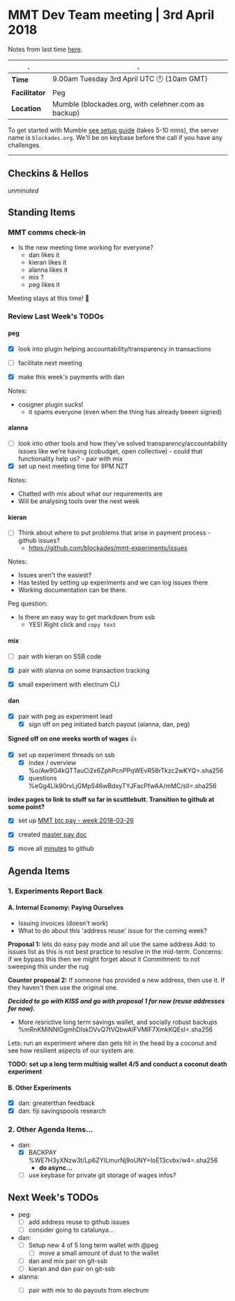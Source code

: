 # MMT Dev Team meeting | 3rd April 2018 

Notes from last time [here](https://hackmd.io/foPtGqJIQpGUhcPdIk0VBw?both#).

. | .
---|---
**Time** | 9.00am Tuesday 3rd April UTC :clock1: (10am GMT)
**Facilitator** | Peg
**Location** | Mumble (blockades.org, with celehner.com as backup)

To get started with Mumble [see setup guide](https://hackmd.io/MwMw7CBMCG3AtAUxAEwBzwCxoKwCN49pEUkA2TSHFaMMFMgTiA==) (takes 5-10 mins), the server name is  `blockades.org`. We'll be on keybase before the call if you have any challenges.

---


## Checkins & Hellos

*unminuted*

## Standing Items

### MMT comms check-in
* Is the new meeting time working for everyone?
    * dan likes it
    * kieran likes it
    * alanna likes it
    * mix ?
    * peg likes it

Meeting stays at this time! :lipstick: 

### Review Last Week's TODOs

#### peg

- [x] look into plugin helping accountability/transparency in transactions
- [ ] facilitate next meeting
- [x] make this week's payments with dan


Notes: 
- cosigner plugin sucks!
  - it spams everyone (even when the thing has already beeen signed)

#### alanna

- [ ] look into other tools and how they've solved transparency/accountability issues like we're having (cobudget, open collective) - could that functionality help us? - pair with mix
- [x] set up next meeting time for 9PM NZT

Notes:
- Chatted with mix about what our requirements are
- Will be analysing tools over the next week

#### kieran

- [ ] Think about where to put problems that arise in payment process - github issues?
    - https://github.com/blockades/mmt-experiments/issues

Notes:
- Issues aren't the easiest?
- Has tested by setting up experiments and we can log issues there
- Working documentation can be there.

Peg question: 
- Is there an easy way to get markdown from ssb
    - YES! Right click and `copy text`


#### mix

- [ ] pair with kieran on SSB code
- [x] pair with alanna on some transaction tracking
- [x] small experiment with electrum CLI



#### dan

- [x] pair with peg as experiment lead
    - [x] sign off on peg initiated batch payout (alanna, dan, peg)

**Signed off on one weeks worth of wages** :+1: 



- [x] set up experiment threads on ssb
    - [x] index / overview
        %o/Aw9G4kQTTauCi2x6ZphPcnPPqWEvR58rTkzc2wKYQ=.sha256
    - [x] questions 
        %eGg4Llk90rvLjGMpS46wBdxyTYJFacPfwAA/mMC/slI=.sha256
        
**index pages to link to stuff so far in scuttlebutt. Transition to github at some point?**
        
- [x] set up [MMT btc pay - week 2018-03-26](https://hackmd.io/wJKfxXXuT2efnXR2hL9Z-g#)
- [x] created [master pay doc](https://hackmd.io/VX00BAleSk2wXyB2RzoG5w#)
- [x] move all [minutes](https://github.com/blockades/mmt_resources/tree/master/minutes) to github


## Agenda Items

### 1. Experiments Report Back

#### A. Internal Economy: Paying Ourselves
- Issuing invoices (doesn't work)
- What to do about this 'address reuse' issue for the coming week? 

**Proposal 1:** lets do easy pay mode and all use the same address
Add: to issues list as this is not best practice to resolve in the mid-term.
Concerns: if we bypass this then we might forget about it
Commitment: to not sweeping this under the rug

**Counter proposal 2:**
If someone has provided a new address, then use it. If they haven't then use the original one.

_**Decided to go with KISS and go with proposal 1 for now (reuse addresses for now).**_


- More resrictive long term savings wallet, and socially robust backups %mRnKMiNNlGgmhDIskDVvQ7tVQbwAIFVMIF7XmkKQEsI=.sha256

Lets: run an experiment where dan gets hit in the head by a coconut and see how resilient aspects of our system are.

**TODO: set up a long term multisig wallet 4/5 and conduct a coconut death experiment**

#### B. Other Experiments

- [x] dan: greaterthan feedback
- [x] dan: fiji savingspools research

### 2. Other Agenda Items...

- dan: 
    - [x] BACKPAY %WE7H3yXNzw3t/Lp6ZYILmurNj9oUNY+IoE13cvbx/w4=.sha256
        - **do async...**
    - [ ] use keybase for private git storage of wages infos?

## Next Week's TODOs

- peg:
    - [ ] add address reuse to github issues
    - [ ] consider going to catalunya...

- dan:
    - [ ] Setup new 4 of 5 long term wallet with @peg
        - [ ] move a small amount of dust to the wallet
    - [ ] dan and mix pair on git-ssb
    - [ ] kieran and dan pair on git-ssb

- alanna:
    - [ ] pair with mix to do payouts from electrum




